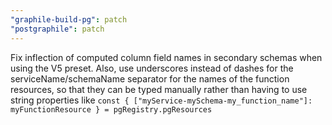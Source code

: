 ```yaml
---
"graphile-build-pg": patch
"postgraphile": patch
---
```


Fix inflection of computed column field names in secondary schemas when using
the V5 preset. Also, use underscores instead of dashes for the
serviceName/schemaName separator for the names of the function resources, so
that they can be typed manually rather than having to use string properties like
`const { ["myService-mySchema-my_function_name"]: myFunctionResource } = pgRegistry.pgResources`
